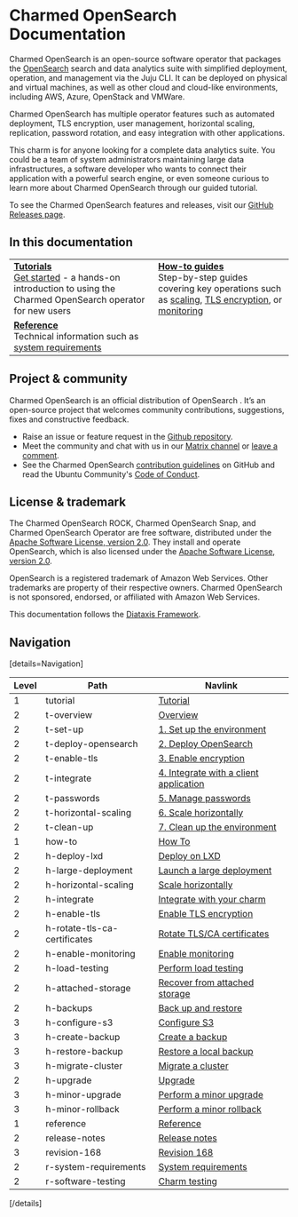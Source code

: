 # Charmed OpenSearch Documentation
Charmed OpenSearch is an open-source software operator that packages the [OpenSearch](http://opensearch.org/) search and data analytics suite with simplified deployment, operation, and management via the Juju CLI. It can be deployed on physical and virtual machines, as well as other cloud and cloud-like environments, including AWS, Azure, OpenStack and VMWare. 

Charmed OpenSearch  has multiple operator features such as automated deployment, TLS encryption, user management, horizontal scaling, replication, password rotation, and easy integration with other applications. 

This charm is for anyone looking for a complete data analytics suite. You could be a team of system administrators maintaining large data infrastructures, a software developer who wants to connect their application with a powerful search engine, or even someone curious to learn more about Charmed OpenSearch through our guided tutorial.

To see the Charmed OpenSearch features and releases, visit our [GitHub Releases page](https://github.com/canonical/opensearch-operator/releases).
<!--
The Charmed OpenSearch (VM Operator) release aligns with the [OpenSearch upstream major version naming](https://opensearch.org/docs/latest/version-history/). OpenSearch releases major versions such as 1.0, 2.0, and so on.

A charm version combines both the application major version and / (slash) the channel, e.g. `2/stable`, `2/candidate`, `2/edge`. 
The channels are ordered from the most stable to the least stable, candidate, and edge. More risky channels like edge are always implicitly available. 
So, if the candidate is listed, you can pull the candidate and edge. When stable is listed, all three are available.

The upper portion of this page describes the Operating System (OS) where the charm can run, e.g. 2/stable is compatible and should run on a machine with Ubuntu 22.04 OS.
-->

## In this documentation
| | |
|--|--|
|  [**Tutorials**](/t/9722)</br>  [Get started](/t/9722) - a hands-on introduction to using the Charmed OpenSearch operator for new users </br> |  [**How-to guides**](/t/10994) </br> Step-by-step guides covering key operations such as [scaling](/t/10994), [TLS encryption](/t/14783), or [monitoring](/t/14560) |
| [**Reference**](/t/14109) </br> Technical information such as [system requirements](/t/14565) | <!--[Explanation]() </br> Concepts - discussion and clarification of key topics-->  |

## Project & community
Charmed OpenSearch is an official distribution of OpenSearch . It’s an open-source project that welcomes community contributions, suggestions, fixes and constructive feedback.
- Raise an issue or feature request in the [Github repository](https://github.com/canonical/opensearch-operator/issues).
- Meet the community and chat with us in our [Matrix channel](https://matrix.to/#/#charmhub-data-platform:ubuntu.com) or [leave a comment](https://discourse.charmhub.io/t/charmed-opensearch-documentation/9729).
- See the Charmed OpenSearch [contribution guidelines](https://github.com/canonical/opensearch-operator/blob/main/CONTRIBUTING.md) on GitHub and read the Ubuntu Community's [Code of Conduct](https://ubuntu.com/community/code-of-conduct).

## License & trademark
The Charmed OpenSearch ROCK, Charmed OpenSearch Snap, and Charmed OpenSearch Operator are free software, distributed under the 
[Apache Software License, version 2.0](https://github.com/canonical/charmed-opensearch-rock/blob/main/licenses/LICENSE-rock). They install and operate OpenSearch, 
which is also licensed under the [Apache Software License, version 2.0](https://github.com/canonical/charmed-opensearch-rock/blob/main/licenses/LICENSE-opensearch).

OpenSearch is a registered trademark of Amazon Web Services. Other trademarks are property of their respective owners. Charmed OpenSearch is not sponsored, 
endorsed, or affiliated with Amazon Web Services.

This documentation follows the [Diataxis Framework](https://canonical.com/blog/diataxis-a-new-foundation-for-canonical-documentation).

## Navigation

[details=Navigation]

| Level | Path                       | Navlink                                      |
|----------|-------------------------|----------------------------------------------|
| 1 | tutorial | [Tutorial]()                                 |
| 2 | t-overview | [Overview](/t/9722) |
| 2 | t-set-up | [1. Set up the environment](/t/9724) |
| 2 | t-deploy-opensearch | [2. Deploy OpenSearch](/t/9716) |
| 2 | t-enable-tls | [3. Enable encryption](/t/9718) |
| 2 | t-integrate | [4. Integrate with a client application](/t/9714) |
| 2 | t-passwords | [5. Manage passwords](/t/9728) |
| 2 | t-horizontal-scaling | [6. Scale horizontally](/t/9720)  |
| 2 | t-clean-up | [7. Clean up the environment](/t/9726) |
| 1 | how-to | [How To]() |
| 2 | h-deploy-lxd | [Deploy on LXD](/t/14575) |
| 2 | h-large-deployment | [Launch a large deployment](/t/15573) |
| 2 | h-horizontal-scaling  | [Scale horizontally](/t/10994) |
| 2 | h-integrate | [Integrate with your charm](/t/15333) |
| 2 | h-enable-tls | [Enable TLS encryption](/t/14783) |
| 2 | h-rotate-tls-ca-certificates   | [Rotate TLS/CA certificates](/t/15422) |
| 2 | h-enable-monitoring | [Enable monitoring](/t/14560) |
| 2 | h-load-testing | [Perform load testing](/t/13987) |
| 2 | h-attached-storage| [Recover from attached storage](/t/15616) |
| 2 | h-backups | [Back up and restore]() |
| 3 | h-configure-s3 | [Configure S3](/t/14097) |
| 3 | h-create-backup | [Create a backup](/t/14098) |
| 3 | h-restore-backup | [Restore a local backup](/t/14099) |
| 3 | h-migrate-cluster | [Migrate a cluster](/t/14100) |
| 2 | h-upgrade | [Upgrade]() |
| 3 | h-minor-upgrade | [Perform a minor upgrade](/t/14141) |
| 3 | h-minor-rollback | [Perform a minor rollback](/t/14142) |
| 1 | reference | [Reference]() |
| 2 | release-notes| [Release notes]() |
| 3 | revision-168| [Revision 168](/t/14050) |
| 2 | r-system-requirements | [System requirements](/t/14565) |
| 2 | r-software-testing | [Charm testing](/t/14109) |

[/details]
